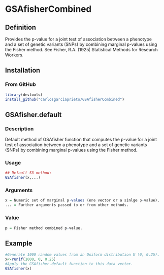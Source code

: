 # GSAfisherCombined
## Definition 
Provides the p-value for a joint test of association between a phenotype and a set of genetic variants (SNPs) by combining marginal p-values using the Fisher method. See Fisher, R.A. (1925) Statistical Methods for Research Workers.
## Installation
### From GitHub
```R
library(devtools)
install_github("carlosgarciaprieto/GSAfisherCombined")
```
## GSAfisher.default
### Description
Default method of GSAfisher function that computes the p-value for a joint test of association between a phenotype and a set of genetic variants (SNPs) by combining marginal p-values using the Fisher method.
### Usage
```R
## Default S3 method:
GSAfisher(x,...)
```
### Arguments
```R
x = Numeric set of marginal p-values (one vector or a sinlge p-value).
... = Further arguments passed to or from other methods.
```
### Value
```R
p = Fisher method combined p-value.
```
## Example
```R
#Generate 1000 random values from an Uniform distribution U (0, 0.25). 
x<-runif(1000, 0, 0.25)
#Apply the GSAfisher.default function to this data vector.
GSAfisher(x)
```
